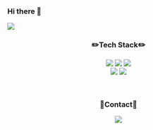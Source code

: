 ### Hi there 👋

<img src="https://capsule-render.vercel.app/api?type=waving&color=B897FF&height=150&section=header&text=Hi!%20I'm younyi&fontSize=50&fontColor=fff" />

<h3 align="center">✏️Tech Stack✏️</h3>
<p align="center">
  <img src="https://img.shields.io/badge/HTML-E34F26?style=flat-square&logo=html5&logoColor=white"/></a>
  <img src="https://img.shields.io/badge/CSS3-1572B6?style=flat-square&logo=CSS3&logoColor=white"/></a>
  <img src="https://img.shields.io/badge/JavaScript-F7DF1E?style=flat-square&logo=JavaScript&logoColor=white"/></a>
  <br>
  <img src="https://img.shields.io/badge/Java-007396?style=flat-square&logo=Java&logoColor=white"/></a>
  <img src="https://img.shields.io/badge/SQLite-003B57?style=flat-square&logo=SQLite&logoColor=white"/></a>
</p> 

<br>
<h3 align="center">🚀Contact🚀</h3>

<p align="center">
 <a href="mailto:rlakuku1221@gmail.com"><img src="https://img.shields.io/badge/Gmail-d14836?style=flat-square&logo=Gmail&logoColor=white&link=rlakuku1221@gmail.com"/></a>
<!--
**younyikim/younyikim** is a ✨ _special_ ✨ repository because its `README.md` (this file) appears on your GitHub profile.

Here are some ideas to get you started:

- 🔭 I’m currently working on ...
- 🌱 I’m currently learning ...
- 👯 I’m looking to collaborate on ...
- 🤔 I’m looking for help with ...
- 💬 Ask me about ...
- 📫 How to reach me: ...
- 😄 Pronouns: ...
- ⚡ Fun fact: ...
-->
